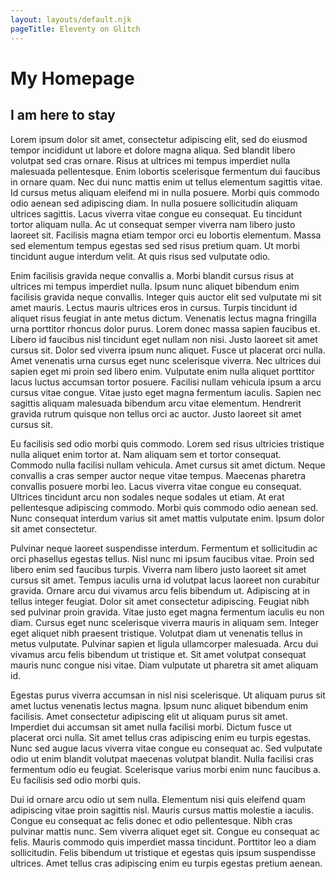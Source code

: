 ```yaml
---
layout: layouts/default.njk
pageTitle: Eleventy on Glitch
---
```


# My Homepage

## I am here to stay

Lorem ipsum dolor sit amet, consectetur adipiscing elit, sed do eiusmod tempor incididunt ut labore et dolore magna aliqua. Sed blandit libero volutpat sed cras ornare. Risus at ultrices mi tempus imperdiet nulla malesuada pellentesque. Enim lobortis scelerisque fermentum dui faucibus in ornare quam. Nec dui nunc mattis enim ut tellus elementum sagittis vitae. Id cursus metus aliquam eleifend mi in nulla posuere. Morbi quis commodo odio aenean sed adipiscing diam. In nulla posuere sollicitudin aliquam ultrices sagittis. Lacus viverra vitae congue eu consequat. Eu tincidunt tortor aliquam nulla. Ac ut consequat semper viverra nam libero justo laoreet sit. Facilisis magna etiam tempor orci eu lobortis elementum. Massa sed elementum tempus egestas sed sed risus pretium quam. Ut morbi tincidunt augue interdum velit. At quis risus sed vulputate odio.

Enim facilisis gravida neque convallis a. Morbi blandit cursus risus at ultrices mi tempus imperdiet nulla. Ipsum nunc aliquet bibendum enim facilisis gravida neque convallis. Integer quis auctor elit sed vulputate mi sit amet mauris. Lectus mauris ultrices eros in cursus. Turpis tincidunt id aliquet risus feugiat in ante metus dictum. Venenatis lectus magna fringilla urna porttitor rhoncus dolor purus. Lorem donec massa sapien faucibus et. Libero id faucibus nisl tincidunt eget nullam non nisi. Justo laoreet sit amet cursus sit. Dolor sed viverra ipsum nunc aliquet. Fusce ut placerat orci nulla. Amet venenatis urna cursus eget nunc scelerisque viverra. Nec ultrices dui sapien eget mi proin sed libero enim. Vulputate enim nulla aliquet porttitor lacus luctus accumsan tortor posuere. Facilisi nullam vehicula ipsum a arcu cursus vitae congue. Vitae justo eget magna fermentum iaculis. Sapien nec sagittis aliquam malesuada bibendum arcu vitae elementum. Hendrerit gravida rutrum quisque non tellus orci ac auctor. Justo laoreet sit amet cursus sit.

Eu facilisis sed odio morbi quis commodo. Lorem sed risus ultricies tristique nulla aliquet enim tortor at. Nam aliquam sem et tortor consequat. Commodo nulla facilisi nullam vehicula. Amet cursus sit amet dictum. Neque convallis a cras semper auctor neque vitae tempus. Maecenas pharetra convallis posuere morbi leo. Lacus viverra vitae congue eu consequat. Ultrices tincidunt arcu non sodales neque sodales ut etiam. At erat pellentesque adipiscing commodo. Morbi quis commodo odio aenean sed. Nunc consequat interdum varius sit amet mattis vulputate enim. Ipsum dolor sit amet consectetur.

Pulvinar neque laoreet suspendisse interdum. Fermentum et sollicitudin ac orci phasellus egestas tellus. Nisl nunc mi ipsum faucibus vitae. Proin sed libero enim sed faucibus turpis. Viverra nam libero justo laoreet sit amet cursus sit amet. Tempus iaculis urna id volutpat lacus laoreet non curabitur gravida. Ornare arcu dui vivamus arcu felis bibendum ut. Adipiscing at in tellus integer feugiat. Dolor sit amet consectetur adipiscing. Feugiat nibh sed pulvinar proin gravida. Vitae justo eget magna fermentum iaculis eu non diam. Cursus eget nunc scelerisque viverra mauris in aliquam sem. Integer eget aliquet nibh praesent tristique. Volutpat diam ut venenatis tellus in metus vulputate. Pulvinar sapien et ligula ullamcorper malesuada. Arcu dui vivamus arcu felis bibendum ut tristique et. Sit amet volutpat consequat mauris nunc congue nisi vitae. Diam vulputate ut pharetra sit amet aliquam id.

Egestas purus viverra accumsan in nisl nisi scelerisque. Ut aliquam purus sit amet luctus venenatis lectus magna. Ipsum nunc aliquet bibendum enim facilisis. Amet consectetur adipiscing elit ut aliquam purus sit amet. Imperdiet dui accumsan sit amet nulla facilisi morbi. Dictum fusce ut placerat orci nulla. Sit amet tellus cras adipiscing enim eu turpis egestas. Nunc sed augue lacus viverra vitae congue eu consequat ac. Sed vulputate odio ut enim blandit volutpat maecenas volutpat blandit. Nulla facilisi cras fermentum odio eu feugiat. Scelerisque varius morbi enim nunc faucibus a. Eu facilisis sed odio morbi quis.

Dui id ornare arcu odio ut sem nulla. Elementum nisi quis eleifend quam adipiscing vitae proin sagittis nisl. Mauris cursus mattis molestie a iaculis. Congue eu consequat ac felis donec et odio pellentesque. Nibh cras pulvinar mattis nunc. Sem viverra aliquet eget sit. Congue eu consequat ac felis. Mauris commodo quis imperdiet massa tincidunt. Porttitor leo a diam sollicitudin. Felis bibendum ut tristique et egestas quis ipsum suspendisse ultrices. Amet tellus cras adipiscing enim eu turpis egestas pretium aenean.
